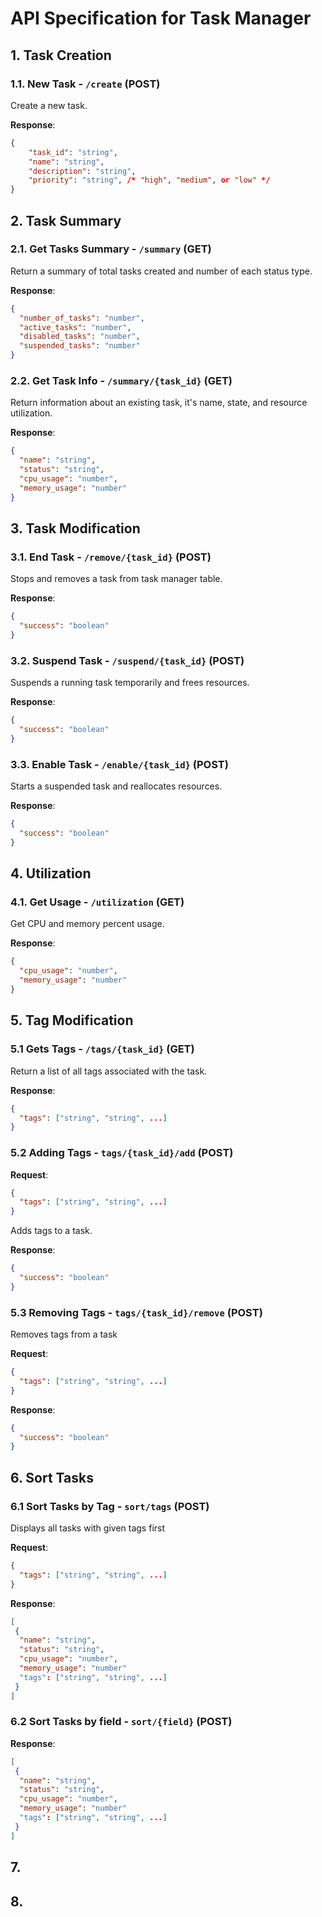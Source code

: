 # API Specification for Task Manager

## 1. Task Creation

### 1.1. New Task - `/create` (POST)

Create a new task.

**Response**:
```json
{
    "task_id": "string",
    "name": "string",
    "description": "string",
    "priority": "string", /* "high", "medium", or "low" */
}
```
## 2. Task Summary

### 2.1. Get Tasks Summary - `/summary` (GET)

Return a summary of total tasks created and number of each status type.

**Response**:
```json
{
  "number_of_tasks": "number",
  "active_tasks": "number",
  "disabled_tasks": "number",
  "suspended_tasks": "number"
}
```

### 2.2. Get Task Info - `/summary/{task_id}` (GET)

Return information about an existing task, it's name, state, and resource utilization.

**Response**:
```json
{
  "name": "string",
  "status": "string",
  "cpu_usage": "number",
  "memory_usage": "number"
}
```

## 3. Task Modification

### 3.1. End Task - `/remove/{task_id}` (POST)

Stops and removes a task from task manager table.

**Response**:
```json
{
  "success": "boolean"
}
```

### 3.2. Suspend Task - `/suspend/{task_id}` (POST)

Suspends a running task temporarily and frees resources.

**Response**:
```json
{
  "success": "boolean"
}
```

### 3.3. Enable Task - `/enable/{task_id}` (POST)

Starts a suspended task and reallocates resources.

**Response**:
```json
{
  "success": "boolean"
}
```

## 4. Utilization

### 4.1. Get Usage - `/utilization` (GET)

Get CPU and memory percent usage.

**Response**:
```json
{
  "cpu_usage": "number",
  "memory_usage": "number"
}
```

## 5. Tag Modification

### 5.1 Gets Tags - `/tags/{task_id}` (GET)

Return a list of all tags associated with the task.

**Response**:
```json
{
  "tags": ["string", "string", ...]
}
```

### 5.2 Adding Tags - `tags/{task_id}/add` (POST)

**Request**:
```json
{
  "tags": ["string", "string", ...]
}
```

Adds tags to a task.


**Response**:
```json
{
  "success": "boolean"
}
```

### 5.3 Removing Tags - `tags/{task_id}/remove` (POST)

Removes tags from a task

**Request**:
```json
{
  "tags": ["string", "string", ...]
}
```

**Response**:
```json
{
  "success": "boolean"
}
```

## 6. Sort Tasks

### 6.1 Sort Tasks by Tag - `sort/tags` (POST)

Displays all tasks with given tags first

**Request**:
```json
{
  "tags": ["string", "string", ...]
}
```

 **Response**:
```json
[
 {
  "name": "string",
  "status": "string",
  "cpu_usage": "number",
  "memory_usage": "number"
  "tags": ["string", "string", ...]
 }
] 
```

### 6.2 Sort Tasks by field - `sort/{field}` (POST)
 **Response**:
```json
[
 {
  "name": "string",
  "status": "string",
  "cpu_usage": "number",
  "memory_usage": "number"
  "tags": ["string", "string", ...]
 }
] 
```



## 7.
## 8.

